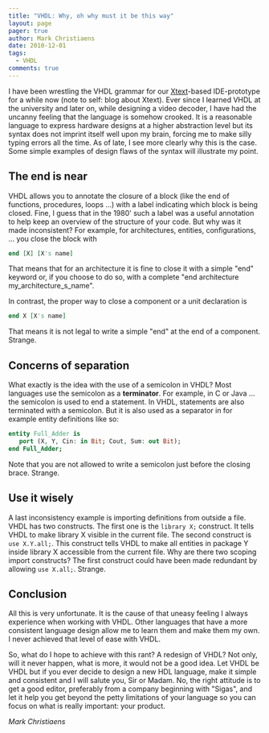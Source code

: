```yaml
---
title: "VHDL: Why, oh why must it be this way"
layout: page 
pager: true
author: Mark Christiaens
date: 2010-12-01
tags: 
  - VHDL
comments: true
---
```

I have been wrestling the VHDL grammar for our <a href="http://www.eclipse.org/Xtext/" >Xtext</a>-based IDE-prototype for a while now (note to self: blog about Xtext).  Ever since I learned VHDL at the university and later on, while designing a video decoder, I have had the uncanny feeling that the language is somehow crooked.  It is a reasonable language to express hardware designs at a higher abstraction level but its syntax does not imprint itself well upon my brain, forcing me to make silly typing errors all the time.  As of late, I see more clearly why this is the case. Some simple examples of design flaws of the syntax will illustrate my point.

## The end is near 

VHDL allows you to annotate the closure of a block (like the end of functions, procedures, loops ...) with a label indicating which block is being closed.  Fine, I guess that in the 1980' such a label was a useful annotation to help keep an overview of the structure of your code.  But why was it made inconsistent?  For example, for architectures, entities, configurations, ... you close the block with 
```vhdl
end [X] [X's name]
```

That means that for an architecture it is fine to close it with a simple "end" keyword or, if you choose to do so, with a complete "end architecture my_architecture_s_name". 

In contrast, the proper way to close a component or a unit declaration is 
```vhdl
end X [X's name]
```

That means it is not legal to write a simple "end" at the end of a component.  Strange. 

## Concerns of separation 

What exactly is the idea with the use of a semicolon in VHDL?  Most languages use the semicolon as a <b>terminator</b>.  For example, in C or Java ... the semicolon is used to end a statement.  In VHDL, statements are also terminated with a semicolon.  But it is also used as a separator in for example entity definitions like so: 
```vhdl
entity Full_Adder is
   port (X, Y, Cin: in Bit; Cout, Sum: out Bit);
end Full_Adder;
```

Note that you are not allowed to write a semicolon just before the closing brace.  Strange.

## Use it wisely 

A last inconsistency example is importing definitions from outside a file.  VHDL has two constructs.  The first one is the `library X;` construct.  It tells VHDL to make library X visible in the current file.  The second construct is `use X.Y.all;`.  This construct tells VHDL to make all entities in package Y inside library X accessible from the current file.  Why are there two scoping import constructs?  The first construct could have been made redundant by allowing `use X.all;`.  Strange.

## Conclusion 

All this is very unfortunate.  It is the cause of that uneasy feeling I always experience when working with VHDL.  Other languages that have a more consistent language design allow me to learn them and make them my own.  I never achieved that level of ease with VHDL.  

So, what do I hope to achieve with this rant?  A redesign of VHDL?  Not only, will it never happen, what is more, it would not be a good idea.  Let VHDL be VHDL but if you ever decide to design a new HDL language, make it simple and consistent and I will salute you, Sir or Madam.  No, the right attitude is to get a good editor, preferably from a company beginning with "Sigas", and let it help you get beyond the petty limitations of your language so you can focus on what is really important: your product.

_Mark Christiaens_